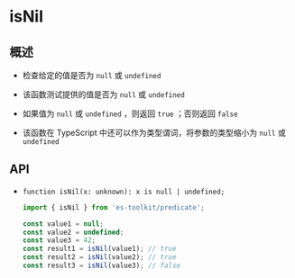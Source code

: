 # isNil

## 概述

+ 检查给定的值是否为 `null` 或 `undefined`

+ 该函数测试提供的值是否为 `null` 或 `undefined`

+ 如果值为 `null` 或 `undefined` ，则返回 `true` ；否则返回 `false`

+ 该函数在 TypeScript 中还可以作为类型谓词，将参数的类型缩小为 `null` 或 `undefined`

## API

+ `function isNil(x: unknown): x is null | undefined;`

  ```js
  import { isNil } from 'es-toolkit/predicate';

  const value1 = null;
  const value2 = undefined;
  const value3 = 42;
  const result1 = isNil(value1); // true
  const result2 = isNil(value2); // true
  const result3 = isNil(value3); // false
  ```
